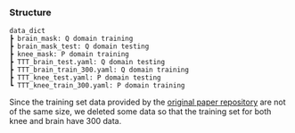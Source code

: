 ### Structure
```
data_dict
┣ brain_mask: Q domain training
┣ brain_mask_test: Q domain testing
┣ knee_mask: P domain training
┣ TTT_brain_test.yaml: Q domain testing
┣ TTT_brain_train_300.yaml: Q domain training
┣ TTT_knee_test.yaml: P domain testing
┗ TTT_knee_train_300.yaml: P domain training
```

Since the training set data provided by the [original paper repository](https://github.com/MLI-lab/ttt_for_deep_learning_cs) are not of the same size, we deleted some data so that the training set for both knee and brain have 300 data. 